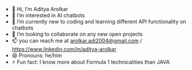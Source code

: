 - 👋 Hi, I’m Aditya Arolkar
- 👀 I’m interested in AI chatbots 
- 🌱 I’m currently new to coding and learning different API functionality on chatbots 
- 💞️ I’m looking to collaborate on any new open projects
- 📫 you can reach me at arolkar.adi2004@gmail.com / https://www.linkedin.com/in/aditya-arolkar
- 😄 Pronouns: he/him
- ⚡ Fun fact: I know more about Formula 1 technicalities than JAVA

<!---
AdiArolkar10/AdiArolkar10 is a ✨ special ✨ repository because its `README.md` (this file) appears on your GitHub profile.
You can click the Preview link to take a look at your changes.
--->

